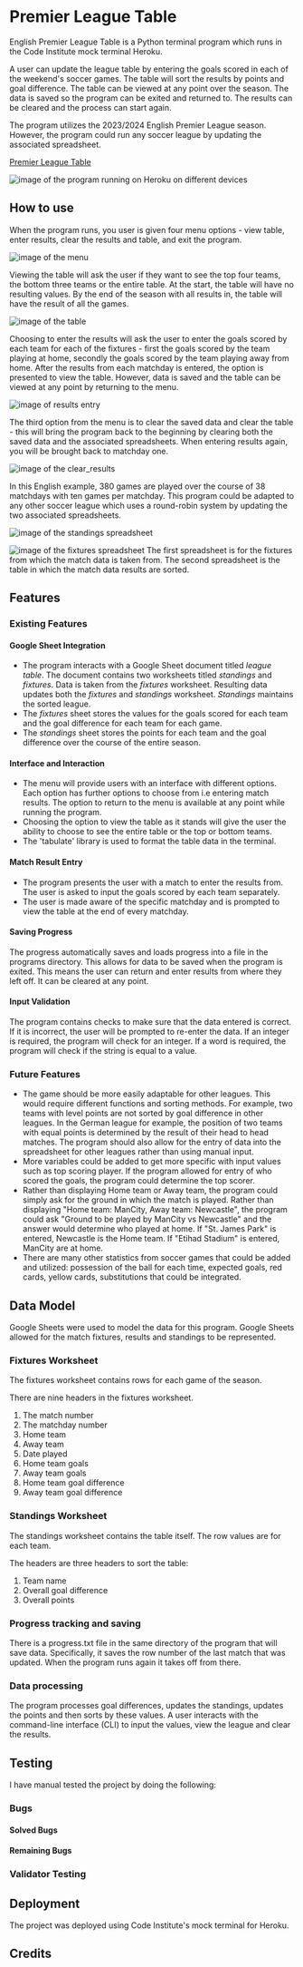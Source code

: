 # Premier League Table
English Premier League Table is a Python terminal program which runs in the Code Institute mock terminal Heroku. 

A user can update the league table by entering the goals scored in each of the weekend's soccer games. The table will sort the results by points and goal difference. The table can be viewed at any point over the season. The data is saved so the program can be exited and returned to. The results can be cleared and the process can start again. 

The program utilizes the 2023/2024 English Premier League season. However, the program could run any soccer league by updating the associated spreadsheet. 

[Premier League Table](link)

![image of the program running on Heroku on different devices](image.jpg)

## How to use
When the program runs, you user is given four menu options - view table, enter results, clear the results and table, and exit the program. 

![image of the menu](menu.jpg)

Viewing the table will ask the user if they want to see the top four teams, the bottom three teams or the entire table. At the start, the table will have no resulting values. By the end of the season with all results in, the table will have the result of all the games. 

![image of the table](view_table.jpg)

Choosing to enter the results will ask the user to enter the goals scored by each team for each of the fixtures - first the goals scored by the team playing at home, secondly the goals scored by the team playing away from home. After the results from each matchday is entered, the option is presented to view the table. However, data is saved and the table can be viewed at any point by returning to the menu. 

![image of results entry](enter_results.jpg)

The third option from the menu is to clear the saved data and clear the table - this will bring the program back to the beginning by clearing both the saved data and the associated spreadsheets. When entering results again, you will be brought back to matchday one.

![image of the clear_results](clear_results.jpg)

In this English example, 380 games are played over the course of 38 matchdays with ten games per matchday. This program could be adapted to any other soccer league which uses a round-robin system by updating the two associated spreadsheets. 

![image of the standings spreadsheet](standings.jpg)

![image of the fixtures spreadsheet](fixtures.jpg)
The first spreadsheet is for the fixtures from which the match data is taken from. The second spreadsheet is the table in which the match data results are sorted. 

## Features
### Existing Features
#### Google Sheet Integration 
- The program interacts with a Google Sheet document titled *league table*. The document contains two worksheets titled *standings* and *fixtures*. Data is taken from the *fixtures* worksheet. Resulting data updates both the *fixtures* and *standings* worksheet. *Standings* maintains the sorted league. 
- The *fixtures* sheet stores the values for the goals scored for each team and the goal difference for each team for each game.
- The *standings* sheet stores the points for each team and the goal difference over the course of the entire season.

#### Interface and Interaction
- The menu will provide users with an interface with different options. Each option has further options to choose from i.e entering match results. The option to return to the menu is available at any point while running the program.
- Choosing the option to view the table as it stands will give the user the ability to choose to see the entire table or the top or bottom teams.
- The 'tabulate' library is used to format the table data in the terminal.

#### Match Result Entry 
- The program presents the user with a match to enter the results from. The user is asked to input the goals scored by each team separately. 
- The user is made aware of the specific matchday and is prompted to view the table at the end of every matchday.
  
#### Saving Progress
The progress automatically saves and loads progress into a file in the programs directory. This allows for data to be saved when the program is exited. This means the user can return and enter results from where they left off. It can be cleared at any point. 

#### Input Validation

The program contains checks to make sure that the data entered is correct. If it is incorrect, the user will be prompted to re-enter the data. If an integer is required, the program will check for an integer. If a word is required, the program will check if the string is equal to a value. 

### Future Features 

- The game should be more easily adaptable for other leagues. This would require different functions and sorting methods. For example, two teams with level points are not sorted by goal difference in other leagues. In the German league for example, the position of two teams with equal points is determined by the result of their head to head matches. The program should also allow for the entry of data into the spreadsheet for other leagues rather than using manual input.
- More variables could be added to get more specific with input values such as top scoring player. If the program allowed for entry of who scored the goals, the program could determine the top scorer. 
- Rather than displaying Home team or Away team, the program could simply ask for the ground in which the match is played. Rather than displaying "Home team: ManCity, Away team: Newcastle", the program could ask "Ground to be played by ManCity vs Newcastle" and the answer would determine who played at home. If "St. James Park" is entered, Newcastle is the Home team. If "Etihad Stadium" is entered, ManCity are at home. 
- There are many other statistics from soccer games that could be added and utilized: possession of the ball for each time, expected goals, red cards, yellow cards, substitutions that could be integrated. 

## Data Model

Google Sheets were used to model the data for this program. Google Sheets allowed for the match fixtures, results and standings to be represented. 

### Fixtures Worksheet

The fixtures worksheet contains rows for each game of the season. 

There are nine headers in the fixtures worksheet.
1. The match number
2. The matchday number
3. Home team
4. Away team
5. Date played 
6. Home team goals
7. Away team goals
8. Home team goal difference
9. Away team goal difference
    
### Standings Worksheet

The standings worksheet contains the table itself. The row values are for each team. 

The headers are three headers to sort the table:
1. Team name
2. Overall goal difference
3. Overall points

### Progress tracking and saving

There is a progress.txt file in the same directory of the program that will save data. Specifically, it saves the row number of the last match that was updated. When the program runs again it takes off from there. 

### Data processing

The program processes goal differences, updates the standings, updates the points and then sorts by these values. A user interacts with the command-line interface (CLI) to input the values, view the league and clear the results. 

## Testing

I have manual tested the project by doing the following: 

### Bugs
#### Solved Bugs

#### Remaining Bugs
### Validator Testing

## Deployment

The project was deployed using Code Institute's mock terminal for Heroku. 

## Credits
